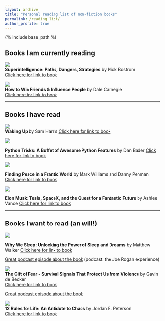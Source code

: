 ```yaml
---
layout: archive
title: "Personal reading list of non-fiction books"
permalink: /reading_list/
author_profile: true
---
```


{% include base_path %}

## Books I am currently reading

![](../images/bostrom.png)   
**Superintelligence: Paths, Dangers, Strategies** by Nick Bostrom   
[Click here for link to book](https://www.amazon.com/gp/product/0198739834/ref=as_li_qf_sp_asin_il_tl?ie=UTF8&tag=nbostrom0c-20&camp=1789&creative=9325&linkCode=as2&creativeASIN=0198739834&linkId=37a8c8afb67a781338095992bd0b4ed6) 

![](../images/carnegie.png)   
**How to Win Friends & Influence People** by Dale Carnegie   
[Click here for link to book](https://www.amazon.com/How-Win-Friends-Influence-People/dp/0671027034) 

   
   
   
   
   
---
## Books I have read

![](../images/waking_up.png)   
**Waking Up** by Sam Harris
[Click here for link to book](https://samharris.org/books/waking-up/)

![](../images/python_tricks.png)   
   
**Python Tricks: A Buffet of Awesome Python Features** by Dan Bader
[Click here for link to book](https://www.amazon.com/Python-Tricks-Buffet-Awesome-Features/dp/1775093301)


![](../images/mindfulness.png)   
   
**Finding Peace in a Frantic World** by Mark Williams and Danny Penman 
[Click here for link to book](https://www.amazon.com/Mindfulness-Eight-Week-Finding-Peace-Frantic-ebook/dp/B005NJ2T1G/ref=tmm_kin_swatch_0?_encoding=UTF8&qid=&sr=) 


![](../images/elon_musk.png)   
   
**Elon Musk: Tesla, SpaceX, and the Quest for a Fantastic Future** by Ashlee Vance
[Click here for link to book](https://www.amazon.com/Elon-Musk-SpaceX-Fantastic-Future/dp/006230125X)

---

## Books I want to read (an will!)

![](../images/why_we_sleep.png)   
   
**Why We Sleep: Unlocking the Power of Sleep and Dreams** by Matthew Walker
[Click here for link to book](https://www.amazon.com/Why-We-Sleep-Unlocking-Dreams/dp/1501144316)
   
[Great podcast episode about the book](http://podcastnotes.org/2018/04/29/why-we-sleep/) (podcast: the Joe Rogan experience)


![](../images/gift_of_fear.png)   
**The Gift of Fear - Survival Signals That Protect Us from Violence** by Gavin de Becker   
[Click here for link to book](https://www.amazon.com/Gift-Fear-Survival-Signals-Violence/dp/0316235024/ref=tmm_hrd_swatch_0?_encoding=UTF8&qid=&sr=)
   
[Great podcast episode about the book](https://samharris.org/podcasts/living-with-violence/)
   
   
![](../images/peterson.png)   
**12 Rules for Life: An Antidote to Chaos** by Jordan B. Peterson   
[Click here for link to book](https://www.amazon.com/12-Rules-Life-Antidote-Chaos/dp/0345816021/ref=sr_1_3?ie=UTF8&qid=1532660160&sr=8-3&keywords=jordan+peterson)   


